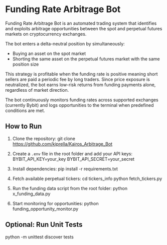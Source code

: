 # Funding Rate Arbitrage Bot

Funding Rate Arbitrage Bot is an automated trading system that identifies and exploits arbitrage opportunities between the spot and perpetual futures markets on cryptocurrency exchanges.

The bot enters a delta-neutral position by simultaneously:
- Buying an asset on the spot market
- Shorting the same asset on the perpetual futures market with the same position size

This strategy is profitable when the funding rate is positive meaning short sellers are paid a periodic fee by long traders. Since price exposure is neutralized, the bot earns low-risk returns from funding payments alone, regardless of market direction.

The bot continuously monitors funding rates across supported exchanges (currently Bybit) and logs opportunities to the terminal when predefined conditions are met.

## How to Run

1. Clone the repository:
   git clone https://github.com/kiprella/Kairos_Arbitrage_Bot

2. Create a `.env` file in the root folder and add your API keys:
   BYBIT_API_KEY=your_key
   BYBIT_API_SECRET=your_secret

3. Install dependencies:
   pip install -r requirements.txt

4. Fetch available perpetual tickers:
   cd tickers_info
   python fetch_tickers.py

5. Run the funding data script from the root folder:
   python x_funding_data.py

6. Start monitoring for opportunities:
   python funding_opportunity_monitor.py

## Optional: Run Unit Tests

   python -m unittest discover tests

